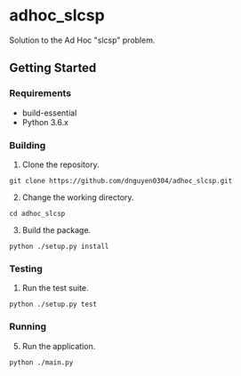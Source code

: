 # adhoc_slcsp
Solution to the Ad Hoc "slcsp" problem.

## Getting Started
### Requirements
- build-essential
- Python 3.6.x

### Building
1. Clone the repository.
```
git clone https://github.com/dnguyen0304/adhoc_slcsp.git
```
2. Change the working directory.
```
cd adhoc_slcsp
```
3. Build the package.
```
python ./setup.py install
```

### Testing
1. Run the test suite.
```
python ./setup.py test
```

### Running
5. Run the application.
```
python ./main.py
```
